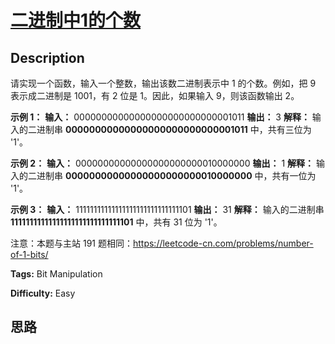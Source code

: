 # [二进制中1的个数][title]

## Description

请实现一个函数，输入一个整数，输出该数二进制表示中 1 的个数。例如，把 9 表示成二进制是 1001，有 2 位是 1。因此，如果输入 9，则该函数输出
2。

**示例 1：**
            **输入：** 00000000000000000000000000001011    **输出：** 3    **解释：** 输入的二进制串 **00000000000000000000000000001011**  中，共有三位为 '1'。    

**示例 2：**
            **输入：** 00000000000000000000000010000000    **输出：** 1    **解释：** 输入的二进制串 **00000000000000000000000010000000**  中，共有一位为 '1'。    

**示例 3：**
            **输入：** 11111111111111111111111111111101    **输出：** 31    **解释：** 输入的二进制串 **11111111111111111111111111111101** 中，共有 31 位为 '1'。



注意：本题与主站 191 题相同：<https://leetcode-cn.com/problems/number-of-1-bits/>


**Tags:** Bit Manipulation

**Difficulty:** Easy

## 思路

[title]: https://leetcode-cn.com/problems/er-jin-zhi-zhong-1de-ge-shu-lcof
